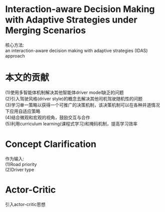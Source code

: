 # Interaction-aware Decision Making with Adaptive Strategies under Merging Scenarios
核心方法: <br>
an interaction-aware decision making with adaptive strategies (IDAS) approach
# 本文的贡献
(1)使用多智能体机制解决其他智能体driver model缺乏的问题 <br>
(2)引入驾驶风格(driver style)的概念去解决其他司机驾驶随机性的问题 <br>
(3)学习单一策略以获得一个可推广的决策机制，该决策机制可以在各种并道情况下应用自适应策略 <br>
(4)结合微观和宏观的视角，鼓励交互与合作 <br>
(5)利用curriculum learning(课程式学习)和掩码机制，提高学习效率 <br>
# Concept Clarification
作为输入: <br>
(1)Road priority <br>
(2)Driver type <br>
# Actor-Critic
引入actor-critic思想 <br>

